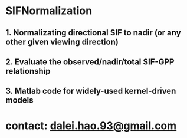 # SIFNormalization
 ## 1. Normalizating directional SIF to nadir (or any other given viewing direction)
 ## 2. Evaluate the observed/nadir/total SIF-GPP relationship
 ## 3. Matlab code for widely-used kernel-driven models 
# contact: dalei.hao.93@gmail.com
